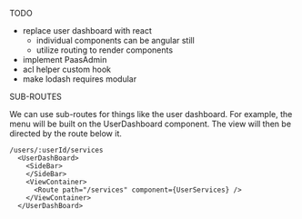 TODO

- replace user dashboard with react
  - individual components can be angular still
  - utilize routing to render components
- implement PaasAdmin
- acl helper custom hook
- make lodash requires modular

SUB-ROUTES

We can use sub-routes for things like the user dashboard. For example, the menu will be built on the UserDashboard component. The view will then be directed by the route below it.

```
/users/:userId/services
  <UserDashBoard>
    <SideBar>
    </SideBar>
    <ViewContainer>
      <Route path="/services" component={UserServices} />
    </ViewContainer>
  </UserDashBoard>
```
